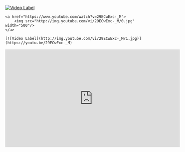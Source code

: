 
[![Video Label](http://img.youtube.com/vi/29ECwExc-_M/0.jpg)](https://youtu.be/29ECwExc-_M)




```
<a href="https://www.youtube.com/watch?v=29ECwExc-_M">
    <img src="http://img.youtube.com/vi/29ECwExc-_M/0.jpg" width="500"/>
</a>
```


``` [![Video Label](http://img.youtube.com/vi/29ECwExc-_M/1.jpg)](https://youtu.be/29ECwExc-_M) ```
<iframe width="560" height="315" src="https://www.youtube.com/embed/29ECwExc-_M?si=ejYVsrXEEFgfWtnT" title="YouTube video player" frameborder="0" allow="accelerometer; autoplay; clipboard-write; encrypted-media; gyroscope; picture-in-picture; web-share" referrerpolicy="strict-origin-when-cross-origin" allowfullscreen></iframe>
